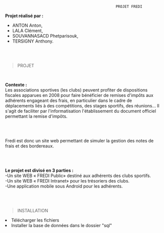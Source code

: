                                                       PROJET FREDI

<b>Projet réalisé par :</b>

<ul>
  <li>ANTON Anton,</li>
  <li>LALA Clément,</li>
  <li>SOUVANNASACD Phetparisouk,</li>
  <li>TERSIGNY Anthony.</li>
</ul>

</br></br>

> PROJET
</br>

<b>Contexte :</b></br>
Les associations sportives (les clubs) peuvent profiter de dispositions fiscales apparues en 2008 pour faire
bénéficier de remises d'impôts aux adhérents engageant des frais, en particulier dans le cadre de
déplacements liés à des compétitions, des stages sportifs, des réunions… Il s'agit de faciliter par
l'informatisation l'établissement du document officiel permettant la remise d'impôts.

</br></br>

Fredi est donc un site web permettant de simuler la gestion des notes de frais et des bordereaux.

</br></br>

<b>Le projet est divisé en 3 parties :</b></br>
-Un site WEB « FREDI Public» destiné aux adhérents des clubs sportifs.</br>
-Un site WEB « FREDI Intranet» pour les trésoriers des clubs.</br>
-Une application mobile sous Android pour les adhérents.</br>


</br></br>


> INSTALLATION</br>

  <li>Télécharger les fichiers</li>
  <li>Installer la base de données dans le dossier "sql" </li>
  
